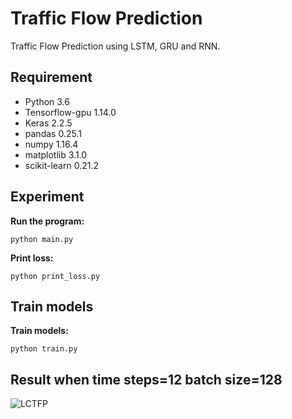 # Traffic Flow Prediction
Traffic Flow Prediction using LSTM, GRU and RNN.

## Requirement
- Python 3.6    
- Tensorflow-gpu 1.14.0  
- Keras 2.2.5
- pandas 0.25.1
- numpy 1.16.4
- matplotlib 3.1.0
- scikit-learn 0.21.2

## Experiment

**Run the program:**

```
python main.py
```
**Print loss:**

```
python print_loss.py
```



## Train models

**Train models:**

```
python train.py
```

## Result when time steps=12 batch size=128
![LCTFP](https://github.com/se7ven012/TrafficFlowPrediction/blob/master/result/workdays_12_128_result.png)
